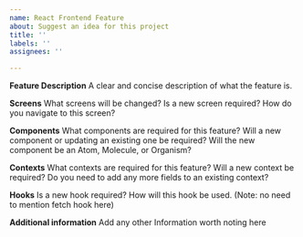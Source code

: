 ```yaml
---
name: React Frontend Feature
about: Suggest an idea for this project
title: ''
labels: ''
assignees: ''

---
```


**Feature Description**
A clear and concise description of what the feature is. 


**Screens**
What screens will be changed? Is a new screen required? How do you navigate to this screen? 


**Components**
What components are required for this feature? Will a new component or updating an existing one be required? Will the new component be an Atom, Molecule, or Organism?


**Contexts**
What contexts are required for this feature? Will a new context be required? Do you need to add any more fields to an existing context? 


**Hooks**
Is a new hook required? How will this hook be used. (Note: no need to mention fetch hook here)


**Additional information**
Add any other Information worth noting here
